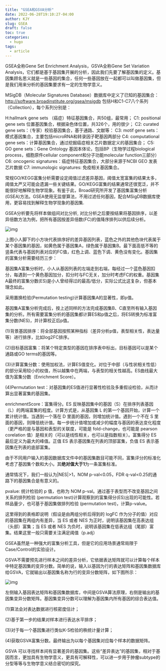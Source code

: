 ```yaml
---
title: "GSEA和GSVA分析"
date: 2022-06-28T19:10:27-04:00
author: KJY
slug: GSEA
draft: false
toc: true
categories:  
  - hugo
tags:        
  - article
---
```




GSEA全称Gene Set Enrichment Analysis，GSVA全称Gene Set Variation Analysis，它们都是基于基因集开展的分析，因此我们先要了解基因集的定义。基因集顾名思义就是一些基因的集合，任何一些基因放在一起都可以叫做基因集，但是我们用来分析的基因集要求有一定的生物学意义。



MSigDB（Molecular Signatures Database）数据库中定义了已知的基因集合：http://software.broadinstitute.org/gsea/msigdb 包括H和C1-C7八个系列（Collection），每个系列分别是：

H:hallmark gene sets （癌症）特征基因集合，共50组，最常用；
C1: positional gene sets 位置基因集合，根据染色体位置，共326个，用的很少；
C2: curated gene sets：（专家）校验基因集合，基于通路、文献等：
C3: motif gene sets：模式基因集合，主要包括microRNA和转录因子靶基因两部分
C4: computational gene sets：计算基因集合，通过挖掘癌症相关芯片数据定义的基因集合；
C5: GO gene sets：Gene Ontology 基因本体论，包括BP（生物学过程biological process，细胞原件cellular component和分子功能molecular function三部分）
C6: oncogenic signatures：癌症特征基因集合，大部分来源于NCBI GEO 发表芯片数据
C7: immunologic signatures: 免疫相关基因集合。

常规GO/KEGG富集分析需要设定阈值过滤差异基因，阈值太宽富集的结果太多，阈值太严又可能会遗漏一些关键结果。GO/KEGG富集的结果通常还很宽泛，并不能很好地解释生物学现象。有鉴于此，Broad研究所开发了基因集富集分析(GSEA)方法。GSEA使用无监督算法，不用过滤任何基因，配合MSigDB数据库使用，更容易找到解释生物学现象的基因集.



GSEA分析要先将样本做组间对比分析, 对比分析之后要按结果将基因排序，以差异倍数方法为例，把所有基因按差异倍数(FC)的值降序排列以供后续分析。



![img](https://upload-images.jianshu.io/upload_images/19009296-fa72995c15acb2f8?imageMogr2/auto-orient/strip|imageView2/2/w/1080/format/webp)





上图小人脚下的小方块代表排序好的差异基因列表，蓝色之外的其他色块代表属于某个基因集的基因，如黄色属于基因集A，绿色属于基因集B。最下面高低不等的竖条代表与基因列表对应的FC值，红色上调、蓝色下调、黄色没有变化。基因集的富集分析需要经历三步：



基因集A富集分析时，小人从基因列表的左端走到右端，每经过一个蓝色基因扣分，每遇到一个黄色基因加分，扣分时与FC无关，加分时考虑FC的权重。基因集A最终的富集分数(ES)是小人曾经得过的最高/低分，实际公式比这复杂，但基本理念如此。

采用置换检验(Permutation testing)计算基因集A的显著性，即p值。

基因集A富集分析完成后，按上述同样的方法完成基因集B、C直至所有输入基因集的分析。所有需要富集分析的基因集都计算ES和p值之后，将ES转换为标准富集分数(NES)，并计算校正后p值。



(1)背景基因排序：将全部基因按照某种指标（差异分析p值，表型相关性，表达量等）进行排序，比如log2FC排序。

(2)目标基因富集：将某个特定类型的基因在排序表中标出，目标基因可以是某个通路或GO terms的基因等。

(3)计算富集分数：使用加权法，计算ES值变化。对位于中部（与性状相关性低）的部分采用较小的权值，所以越集中在两端，与表型的相关性越高。ES曲线最大值为富集分数（Enrichment Score）。

(4)Permutation test：对基因集的ES值进行显著性检验及多重假设检验，从而计算出显著富集的基因集。

enrichmentScore：富集得分。ES 反映基因集中的基因（S）在排序列表基因（L）的两端富集的程度。计算方式是，从基因集 L 的第一个基因开始，计算一个累计统计值。当遇到一个落在 D 里面的基因，则增加统计值。遇到一个不在 S 里面的基因，则降低统计值。每一步统计值增加或减少的幅度与基因的表达变化程度（更严格的是与基因和表型的关联度，可能是 fold-change，也可能是 pearson corelation 值）是相关的（可以是线性相关，也可以是指数相关）。富集得分 ES 最后定义为最大的峰值。正值 ES 表示基因集在列表的顶部富集，负值 ES 表示基因集在列表的底部富集。

由于不同用户输入的基因数据库文件中的基因集数目可能不同，富集评分的标准化考虑了基因集个数和大小。其**绝对值大于1**为一条富集标准。

通常情况下，我们一般认为|NES|>1，NOM p-val<0.05，FDR q-val<0.25的通路下的基因集合是有意义的。



pvalue: 统计检验的 p 值，也称为 NOM p-val。通过基于表型而不改变基因之间关系的排列检验 (permutation test)计算观察到的富集得分(ES)出现的可能性。若样品量少，也可基于基因集做排列检验 (permutation test)，计算p-value。

这里得到的表格即说明（假设是由两组分析后得到的 logFC 作为分子的值）对应的基因集在两组内有差异，当 ES 或者 NES 为正时，说明该基因集在高表达组（头部）富集；当 ES 或者 NES 为负时，说明该基因集在低表达组（尾部）富集。结果这里一般只需要关注满足阈值（p.adj）



GSEA虽然是一种强大的富集分析工具，但是它的应用场景通常局限于Case/Control的实验设计。

GSVA不需要预先进行样本之间的差异分析，它依据表达矩阵就可以计算每个样本中特定基因集的变异分数。简单的说，输入以基因为行的表达矩阵和基因集数据库给GSVA，它就输出以基因集名称为行的变异分数矩阵，如下图所示：

![img](https://upload-images.jianshu.io/upload_images/19009296-f092b5b61ea13972?imageMogr2/auto-orient/strip|imageView2/2/w/1080/format/webp)

左侧输入基因表达矩阵和基因集数据库，中间是GSVA算法原理，右侧是输出的基因集变异分数矩阵。基因集变异分数可以理解为基因集内所有基因的综合表达值。

(1)算法会对表达数据进行核密度估计；

(2)基于第一步的结果对样本进行表达水平排序；

(3)对于每一个基因集进行类似K-S检验的秩统计量计算；

(4)获取GSVA富集分数。最终输出为以每个基因集对应每个样本的数据矩阵。



GSVA 可以寻找样本间有显著差异的基因集。这些“差异表达”的基因集，相对于基因而言，更加具有生物学意义，更具有可解释性，可以进一步用于肿瘤subtype的分型等等与生物学意义结合密切的探究。
